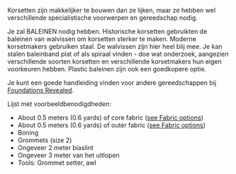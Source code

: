 Korsetten zijn makkelijker te bouwen dan ze lijken, maar ze hebben wel verschillende specialistische voorwerpen en gereedschap nodig.

Je zal BALEINEN nodig hebben. Historische korsetten gebruikten de baleinen van walvissen om korsetten sterker te maken. Moderne korsetmakers gebruiken staal. De walvissen zijn hier heel blij mee. Je kan stalen baleinband plat of als spiraal vinden - doe wat onderzoek, aangezien verschillende soorten korsetten en verschillende korsetmakers hun eigen voorkeuren hebben. Plastic baleinen zijn ook een goedkopere optie.

Je kunt een goede handleiding vinden voor andere gereedschappen bij [Foundations Revealed](https://foundationsrevealed.com/).

Lijst met voorbeeldbenodigdheden:

- About 0.5 meters (0.6 yards) of core fabric ([see Fabric options](/docs/patterns/cathrin/fabric))
- About 0.5 meters (0.6 yards) of outer fabric ([see Fabric options](/docs/patterns/cathrin/fabric))
- Boning
- Grommets (size 2)
- Ongeveer 2 meter biaslint
- Ongeveer 3 meter van het uitlopen
- Tools: Grommet setter, awl
